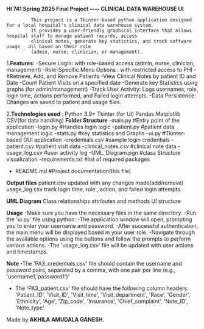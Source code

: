 **HI 741 Spring 2025 Final Project ---- CLINICAL DATA WAREHOUSE UI**

             This project is a Tkinter-based python application designed for a local hospital's clinical data warehouse system.
             It provides a user-friendly graphical interface that allows hospital staff to manage patient records, access 
             clinical notes, generate key statistics, and track software usage _ all based on their role
             (admin, nurse, clinician, or management).
   
   1.**Features**: 
-Secure Login: with role-based access (admin, nurse, clinician, management)
-Role-Specific Menu Options : with restricted access to PHI
-#Retrieve, Add, and Remove Patients
-View Clinical Notes by patient ID and Date
-Count Patient Visits on a specified date
-Generate key Statistics using graphs (for admin/management)
-Track User Activity: Logs usernames, role, login time, actions performed, and Failed login attempts.
-Data Persistence: Changes are saved to patient and usage files.

   2.**Technologies used** :
   Python 3.9+
   Tkinter  (for UI)
   Pandas
   Matplotlib
   CSV(for data handling)
   **Folder Structure**
 -main.py               #Entry point of the application
 -login.py              #Handles login logic
 -patient.py            #patient data management logic
 -stats.py              #key statistics and Graphs
 -ui.py                 #Tkinter-based GUI application
 -credentials.csv       #sample login credentials
 -patient.csv           #patient visit data
 -clinical_notes.csv    #clinical note data 
 -usage_log.csv         #user activity log
 -UML_Diagram.pgn       #class Structure visualization
 -requirements.txt      #list of required packages
 - README.md            #Project documentation(this file)

 **Output files**
 patient.csv updated with any changes made(add/remove)
 usage_log.csv track login time, role , action, and failed login attempts.

**UML Diagram**
Class relationships 
attributes and methods
UI structure

**Usage**
-Make sure you have the necessary files in the same directory.
-Run the 'ui.py' file using python: 
-The application window will open, prompting you to enter your username and password.
-After successful authentication, the main.menu will be displayed based in your user role.
-Navigate through the available options using the buttons and follow the prompts to perform various actions.
-The 'usage_log.csv' file will be updated with user actions and timestamps.

**Note**
-The 'PA3_credentials.csv' file should contain the username and password pairs, separated by a comma, with one pair per line (e.g., 'username1,'password1')'
- The 'PA3_patient.csv' file should have the following column headers: 'Patient_ID', 'Visit_ID', 'Visit_time', 'Visit_department', 'Race', 'Gender', 'Ethnicity', 'Age', 'Zip_code', 'Insurance', 'Chief_complaint', 'Note_ID', 'Note_type'.

Made by **AKHILA AMUDALA GANESH**. 

   
